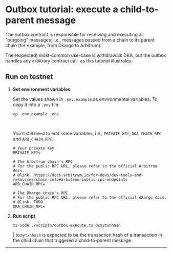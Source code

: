 # Outbox tutorial: execute a child-to-parent message
The outbox contract is responsible for receiving and executing all "outgoing" messages; i.e., messages passed from a chain to its parent chain (for example, from Dkargo to Arbitrum).

The (expected) most-common use-case is withdrawals DKA, but the outbox handles any arbitrary contract call, as this tutorial illustrates.


##  Run on testnet
1. **Set environment variables**
    
    Set the values shown in `.env.example` as environmental variables. To copy it into a `.env` file:
    ```
    cp .env.example .env
    ```

    <br/>

    You'll still need to edit some variables, i.e., `PRIVATE_KEY`, `DKA_CHAIN_RPC` and `ARB_CHAIN_RPC`.

    ```
    # Your private key
    PRIVATE_KEY=

    # The Arbitrum chain's RPC
    # For the public RPC URL, please refer to the official Arbitrum docs.
    # @link. https://docs.arbitrum.io/for-devs/dev-tools-and-resources/chain-info#arbitrum-public-rpc-endpoints
    ARB_CHAIN_RPC=

    # The Dkargo chain's RPC
    # For the public RPC URL, please refer to the official dKargo docs.
    # @link. TODO
    DKA_CHAIN_RPC=
    ```

2. **Run script**
    ```
    ts-node ./scripts/outbox-execute.ts 0xmytxnhash
    ```
    | `0xmytxnhash` is expected to be the transaction hash of a transaction in the child chain that triggered a child-to-parent message.


---